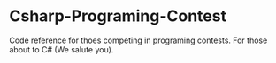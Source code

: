 # Csharp-Programing-Contest
Code reference for thoes competing in programing contests. For those about to C# (We salute you).
